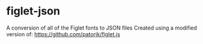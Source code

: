 # figlet-json
A conversion of all of the Figlet fonts to JSON files
Created using a modified version of: https://github.com/patorjk/figlet.js
